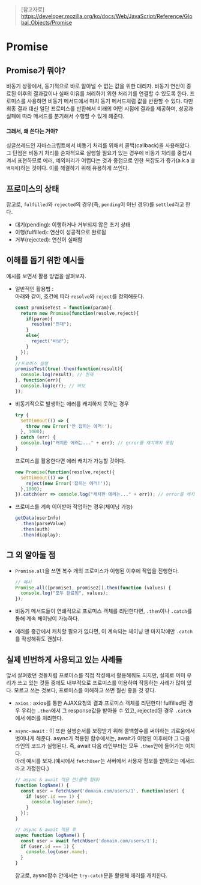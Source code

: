 > [참고자료]  
> https://developer.mozilla.org/ko/docs/Web/JavaScript/Reference/Global_Objects/Promise

# Promise

## Promise가 뭐야?
비동기 상황에서, 동기적으로 바로 알아낼 수 없는 값을 위한 대리자. 비동기 연산이 종료된 이후의 결과값이나 실패 이유를 처리하기 위한 처리기를 연결할 수 있도록 한다. 프로미스를 사용하면 비동기 메서드에서 마치 동기 메서드처럼 값을 반환할 수 있다. 다만 최종 결과 대신 일단 프로미스를 반환해서 미래의 어떤 시점에 결과를 제공하며, 성공과 실패에 따라 메서드를 분기해서 수행할 수 있게 해준다.

#### 그래서, 왜 쓴다는 거야?
싱글쓰레드인 자바스크립트에서 비동기 처리를 위해서 콜백(callback)을 사용해왔다. 그 단점은 비동기 처리를 순차적으로 실행할 필요가 있는 경우에 비동기 처리를 중첩시켜서 표현하므로 에러, 예외처리가 어렵다는 것과 중첩으로 인한 복잡도가 증가(a.k.a `콜백지옥`)하는 것이다. 이를 해결하기 위해 유용하게 쓰인다.

## 프로미스의 상태
참고로, `fulfilled`와 `rejected`의 경우(즉, `pending`이 아닌 경우)를 `settled`라고 한다.
- 대기(pending): 이행하거나 거부되지 않은 초기 상태
- 이행(fulfilled): 연산이 성공적으로 완료됨
- 거부(rejected): 연산이 실패함

## 이해를 돕기 위한 예시들
예시를 보면서 활용 방법을 살펴보자.
- 일반적인 활용법 :  
  아래와 같이, 조건에 따라 `resolve`와 `reject`를 정의해둔다.
  ```js
  const promiseTest = function(param){
    return new Promise(function(resolve,reject){
      if(param){
        resolve("천재");
      }
      else{
        reject("바보");
      }
    });
  }
  //프로미스 실행
  promiseTest(true).then(function(result){
    console.log(result); // 천재
  }, function(err){
    console.log(err); // 바보
  });
  ```

- 비동기적으로 발생하는 에러를 캐치하지 못하는 경우
  ```js
  try {
    setTimeout(() => {
      throw new Error('안 잡히는 에러!');
    }, 1000);
  } catch (err) {
    console.log("캐치한 에러는..." + err); // error를 캐치해지 못함
  }
  ```

  프로미스를 활용한다면 에러 캐치가 가능할 것이다.
    ```js
    new Promise(function(resolve,reject){
      setTimeout(() => {
        reject(new Error('잡히는 에러!'));
      },1000);
    }).catch(err => console.log("캐치한 에러는..." + err)); // error를 캐치함
    ```

- 프로미스를 계속 이어받아 작업하는 경우(체이닝 가능)
  ```js
  getData(userInfo)
    .then(parseValue)
    .then(auth)
    .then(diaplay);
  ```

## 그 외 알아둘 점
- `Promise.all`을 쓰면 복수 개의 프로미스가 이행된 이후에 작업을 진행한다.
  ```js
  // 예시
  Promise.all([promise1, promise2]).then(function (values) {
    console.log("모두 완료됨", values);
  });
  ```

- 비동기 메서드들이 연쇄적으로 프로미스 객체를 리턴한다면, `.then`이나 `.catch`를 통해 계속 체이닝이 가능하다.
- 에러를 중간에서 캐치할 필요가 없다면, 이 계속되는 체이닝 맨 마지막에만 `.catch`를 작성해줘도 괜찮다.

## 실제 빈번하게 사용되고 있는 사례들
앞서 살펴봤던 것들처럼 프로미스를 직접 작성해서 활용해줘도 되지만, 실제로 이미 우리가 쓰고 있는 것들 중에도 내부적으로 프로미스를 이용하여 작동하는 사례가 많이 있다. 모르고 쓰는 것보다, 프로미스를 이해하고 쓰면 훨씬 좋을 것 같다.
- `axios` : axios를 통한 AJAX요청의 결과 프로미스 객체를 리턴한다! fulfilled된 경우 우리는 `.then`에서 그 response값을 받아올 수 있고, rejected된 경우 `.catch`에서 에러를 처리한다.
- `async-await` : 이 또한 실행순서를 보장받기 위해 콜백함수를 써야하는 괴로움에서 벗어나게 해준다. async가 적용된 함수에서는, await가 이행된 이후에야 그 다음 라인의 코드가 실행된다. 즉, await 다음 라인부터는 모두 `.then`안에 들어가는 이치다.  
아래 예시를 보자.(예시에서 `fetchUser`는 서버에서 사용자 정보를 받아오는 메서드라고 가정한다.)
  ```js
  // async & await 적용 전(콜백 형태)
  function logName() {
    const user = fetchUser('domain.com/users/1', function(user) {
      if (user.id === 1) {
        console.log(user.name);
      }
    });
  }
  ```

  ```js
  // async & await 적용 후
  async function logName() {
    const user = await fetchUser('domain.com/users/1');
    if (user.id === 1) {
      console.log(user.name);
    }
  }
  ```
  참고로, aysnc함수 안에서는 `try-catch`문을 활용해 에러를 캐치한다.